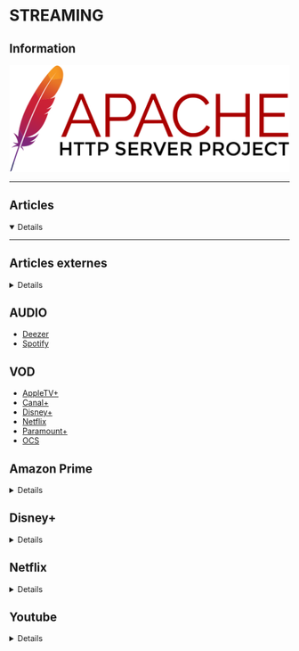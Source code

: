 # STREAMING

## <i class="fa-solid fa-hashtag"></i> Information


![Logo](../_media/apps/apache_http_server/apache_http_server_logo.svg ':size=250 :no-zoom')

> <i class="fa-solid fa-quote-left"></i>  <i class="fa-solid fa-quote-left fa-rotate-180"></i>

---

## <i class="fa-regular fa-newspaper"></i> Articles

<details open>

</details>

---

## <i class="fa-solid fa-glasses"></i> Articles externes

<details>



</details>

## AUDIO

- [Deezer]()
- [Spotify](streaming/spotify/spotify.md)

## VOD

- [AppleTV+]()
- [Canal+]()
- [Disney+]()
- [Netflix]()
- [Paramount+]()
- [OCS]()


## Amazon Prime

<details>

- [8 Essential Amazon Prime Video Tips to Supercharge Your Streaming](https://www.makeuseof.com/tag/amazon-prime-video-tips/)
- [Essential Amazon Prime Video Tips and Tricks to elevate your Streaming experience](https://www.thewindowsclub.com/amazon-prime-video-tips-tricks)
- [How to create and manage Amazon Prime Video profiles](https://www.thewindowsclub.com/create-and-manage-amazon-prime-video-profiles)

</details>

## Disney+

<details>

- [Disney- Not Working? How to Fix Disney- Issues](https://www.makeuseof.com/fix-disney-plus-not-working-issues/)

</details>

## Netflix

<details>

- [20 Secret Netflix Codes to Help You Find New Content](https://www.makeuseof.com/tag/secret-netflix-codes-guaranteed-help-find-new-content/)
- [5 Simple Tips for Managing What You Watch on Netflix](https://www.makeuseof.com/tag/tips-manage-watch-netflix/)
- [5 Simple Tips to Manage What You Watch on Netflix](https://www.makeuseof.com/tag/tips-manage-watch-netflix/)
- [5 Ways to Watch Netflix and Still Learn a New Language](https://www.makeuseof.com/tag/watch-netflix-learn-language/)
- [9 Netflix Hacks All Users Should Be Using](https://www.makeuseof.com/netflix-hacks-for-users/)
- [Become an Overnight Netflix Pro: 50- Tips and Tricks You Should Know](https://www.makeuseof.com/tag/overnight-netflix-pro/)
- [Bypass Netflix's Are You Still Watching prompts](https://www.ghacks.net/2018/07/07/bypass-netflixs-are-you-still-watching-prompts/)
- [Contrôler et améliorer la qualité vidéo sur Netflix - Tous les navigateurs](https://www.pcastuces.com/pratique/astuces/5404.htm?xtor=RSS-3)
- [Envie d’accéder aux autres catalogues Netflix ? Suivez le guide !](https://www.it-connect.fr/envie-dacceder-aux-series-cachees-de-netflix-suivez-le-guide/)
- [Has Your Netflix Account Been Hacked? What to Do Next](https://www.makeuseof.com/netflix-account-hacked/)
- [How Much Data Does Netflix Use?](https://www.makeuseof.com/how-much-data-does-netflix-use/)
- [How to Cancel Your Netflix Subscription Quickly and Easily](https://www.makeuseof.com/tag/how-to-cancel-netflix/)
- [How to Cancel Your Netflix Subscription](https://www.makeuseof.com/tag/how-to-cancel-netflix/)
- [How to Cast Netflix to Your TV](https://www.makeuseof.com/how-to-cast-netflix-to-tv/)
- [How to change the Netflix video quality on your computer](https://www.ghacks.net/2018/02/16/how-to-change-the-netflix-video-quality-on-your-computer/)
- [How to Change Your Netflix Profile Picture](https://www.makeuseof.com/how-to-change-netflix-profile-picture/)
- [How to Delete Recently Watched on Netflix](https://www.makeuseof.com/tag/delete-recently-watched-netflix/)
- [How to Delete Recently Watched on Netflix](https://www.makeuseof.com/tag/delete-recently-watched-netflix/)
- [How to disable being included in tests and previews on Netflix](https://www.ghacks.net/2018/03/20/how-to-disable-being-included-in-tests-and-previews-on-netflix/)
- [How to Disable Netflix’s Test Ads While You Still Can](https://www.makeuseof.com/tag/disable-netflix-test-ads/)
- [How to Download Movies and TV Shows on Netflix](https://www.makeuseof.com/tag/download-movies-tv-shows-netflix/)
- [How to Download Netflix Videos for Offline Viewing](https://www.makeuseof.com/tag/download-netflix-videos-offline-viewing/)
- [How to Enter Netflix's Secret Codes](https://www.makeuseof.com/tag/enter-netflix-secret-codes/)
- [How to Enter Netflix’s Secret Codes](https://www.makeuseof.com/tag/enter-netflix-secret-codes/)
- [How to fix Netflix error code H403 and H404](https://www.thewindowsclub.com/how-to-fix-netflix-error-code-h403-and-h404)
- [How to fix Netflix Error Code U7353](https://www.thewindowsclub.com/how-to-fix-netflix-error-code-u7353)
- [How to Install Netflix on Your TV](https://www.makeuseof.com/how-to-install-netflix-tv/)
- [How to Make Your Own Private Netflix Using Dropbox, Google Drive, or OneDrive](https://www.makeuseof.com/tag/make-own-private-netflix/)
- [How to protect individual shows or movies on Netflix with a PIN](https://www.ghacks.net/2018/03/07/how-to-protect-individual-shows-or-movies-on-netflix-with-a-pin/)
- [How to Sign Out of Netflix on All Your Devices](https://www.makeuseof.com/how-to-sign-out-of-netflix/)
- [How to Sign Out of Netflix on Your Smart TV](https://www.makeuseof.com/how-to-sign-out-of-netflix-smart-tv/)
- [How to Stop Netflix From Asking “Are You Still Watching?”](https://www.makeuseof.com/tag/how-to-stop-netflix-from-asking-are-you-still-watching/)
- [How to use Netflix Viewing Activity for viewing and downloading Netflix History](https://www.thewindowsclub.com/netflix-viewing-history)
- [How to Use Netflix's New Downloads For You Feature](https://www.makeuseof.com/how-to-use-netflix-downloads-for-you/)
- [How to Watch Netflix on Your TV: 5 Simple Methods to Try](https://www.makeuseof.com/tag/ways-watch-netflix-tv/)
- [How to Watch Netflix on Your TV: 5 Simple Methods](https://www.makeuseof.com/tag/ways-watch-netflix-tv/)
- [Netflix – Les catégories cachées édition 2018](https://korben.info/netflix-les-categories-cachees-edition-2018.html)
- [Netflix app volume remaining at 100%](https://www.thewindowsclub.com/netflix-app-volume-remaining-at-100)
- [Netflix Can Now Automatically Download Shows to Your Mobile](https://www.makeuseof.com/netflix-automatic-download-content-to-mobile/)
- [Netflix Not Working? 7 Ways to Fix Netflix Issues and Problems](https://www.makeuseof.com/tag/fix-netflix-not-working/)
- [Netflix Site Error – We were unable to process your request](https://www.thewindowsclub.com/netflix-site-error-we-were-unable-to-process-your-request)
- [Netflix’s High-Quality Audio Makes Streams Sound Better](https://www.makeuseof.com/tag/netflix-high-quality-audio-makes-streams-sound-better/)
- [Network error, There is a problem connecting to Netflix](https://www.thewindowsclub.com/network-error-there-is-a-problem-connecting-to-netflix)
- [Super Netflix – Améliorez Netflix avec cette extension Chrome](https://korben.info/super-netflix-ameliorez-netflix-cette-extension-chrome.html)
- [The Netflix Secret Codes Cheat Sheet](https://www.makeuseof.com/tag/netflix-secret-codes-cheat-sheet/)
- [Voir la totalité des catégories sur Netflix - Tous les navigateurs](https://www.pcastuces.com/pratique/astuces/5410.htm?xtor=RSS-3)
- [Want 1080p playback on Netflix? Don't use Firefox or Chrome](https://www.ghacks.net/2016/01/12/want-1080p-playback-on-netflix-dont-use-firefox-or-chrome/)
- [Where to Find the Netflix Download Folder Location](https://www.makeuseof.com/tag/find-netflix-download-folder/)
- [Why Is My Netflix Not Working and How Do I Fix It?](https://www.makeuseof.com/tag/fix-netflix-not-working/)
- [You Can Now Lock Your Netflix Profile With a PIN](https://www.makeuseof.com/tag/lock-netflix-profile-pin/)

</details>


## Youtube

<details>

- [10 YouTube URL Tricks You Should Know About](https://www.makeuseof.com/tag/10-youtube-url-tricks-you-should-know-about/)
- [6 Tips to Strengthen Your YouTube Channel and Videos](https://www.makeuseof.com/tips-strengthen-youtube-channel-videos/)
- [9 YouTube URL Tricks You Should Know About](https://www.makeuseof.com/tag/10-youtube-url-tricks-you-should-know-about/)
- [Comment désactiver la lecture automatique des vidéos YouTube sur votre smartphone ?](https://syskb.com/comment-desactiver-la-lecture-automatique-des-videos-youtube-sur-votre-smartphone/)
- [Download A Portion Of Youtube Video with Youtube-dl And FFmpeg](https://ostechnix.com/download-a-portion-of-youtube-video-with-youtube-dl-and-ffmpeg/)
- [Here is the easiest way to get rid of Google's "Before you continue to YouTube" prompt](https://www.ghacks.net/2021/04/01/here-is-the-easiest-way-to-get-rid-of-googles-before-you-continue-to-youtube-prompt/)
- [How to Add Social Media Links to Your YouTube Channel](https://www.makeuseof.com/how-to-add-social-media-links-youtube-channel/)
- [How to Automatically Add New Videos to YouTube Playlists](https://www.makeuseof.com/tag/automatically-add-videos-youtube-playlists/)
- [How to Cancel YouTube Premium](https://www.makeuseof.com/how-to-cancel-youtube-premium/)
- [How to Change Your YouTube Account Name](https://www.makeuseof.com/how-to-change-youtube-account-name/)
- [How to Change Your YouTube Channel Name](https://www.makeuseof.com/how-to-change-your-youtube-channel-name/)
- [How to Create and Edit YouTube Subtitles](https://www.makeuseof.com/how-to-create-edit-youtube-subtitles/)
- [How to Edit YouTube Videos Like a Pro](https://www.makeuseof.com/tag/how-to-convert-edit-youtube-videos-on-your-computer/)
- [How to Embed a YouTube Video](https://www.makeuseof.com/how-to-embed-a-youtube-video/)
- [How to Enable Dark Mode on YouTube](https://www.makeuseof.com/how-to-enable-dark-mode-youtube/)
- [How To Enable YouTube Incognito Mode For Private Watching?](https://fossbytes.com/enable-youtube-incognito-mode/)
- [How to Get a YouTube Verification Badge for Your Channel](https://www.makeuseof.com/how-to-get-youtube-verification-badge/)
- [How to Get Started With YouTube Shorts](https://www.makeuseof.com/how-to-get-started-with-youtube-shorts/)
- [How to Identify Deleted Videos in YouTube Playlists](https://www.makeuseof.com/tag/remember-deleted-videos-youtube-playlists/)
- [How to Loop a YouTube Video](https://www.makeuseof.com/how-to-loop-a-youtube-video/)
- [How to Make a YouTube Playlist for Your Favorite Videos](https://www.makeuseof.com/tag/how-to-make-a-youtube-playlist/)
- [How to Permanently Change YouTube Video Quality](https://www.makeuseof.com/how-to-change-youtube-video-quality-permanently/)
- [How to Search YouTube Like a Pro Using Advanced Search Operators](https://www.makeuseof.com/tag/search-youtube-pro-google-advanced-operators/)
- [How to See Your Subscribers on YouTube](https://www.makeuseof.com/how-to-see-your-subscribers-on-youtube/)
- [How to Use Google Ads to Promote Your YouTube Video](https://www.makeuseof.com/use-google-ads-to-promote-your-youtube-video/)
- [How to Watch YouTube in Picture-in-Picture Mode on Desktop and Mobile](https://www.makeuseof.com/how-to-watch-youtube-picture-in-picture-mode/)
- [New to YouTube Music? How to Upload and Manage Your Music](https://www.makeuseof.com/how-to-upload-manage-youtube-music/)
- [No Sound on YouTube? How to Fix It on Windows 10](https://www.makeuseof.com/windows-10-no-sound-youtube-fixes-/)
- [Starting a YouTube Channel? 6 Basics You Need to Get Right](https://www.makeuseof.com/starting-youtube-channel-basics/)
- [The Beginner’s Guide to YouTube Playlists: All You Need to Know](https://www.makeuseof.com/tag/youtube-playlists-guide/)
- [The YouTube Shortcuts and Tips Cheat Sheet](https://www.makeuseof.com/tag/youtube-shortcuts-tips-cheat-sheet/)
- [What Are the Best Export Settings for YouTube?](https://www.makeuseof.com/best-export-settings-youtube/)
- [Why Isn't YouTube Working? How to Fix YouTube on Desktop and Mobile](https://www.makeuseof.com/tag/youtube-not-working-fix/)
- [You Can Now Repeat Songs While Casting in YouTube Music for Android](https://www.makeuseof.com/repeat-youtube-music-songs-casting-on-android/)
- [YouTube Gets Its Own Incognito Mode](https://www.makeuseof.com/tag/youtube-incognito-mode/)
- [YouTube Makes It Easier to Change Your Channel Name and Profile Picture](https://www.makeuseof.com/youtube-easier-change-channel-name/)

</details>